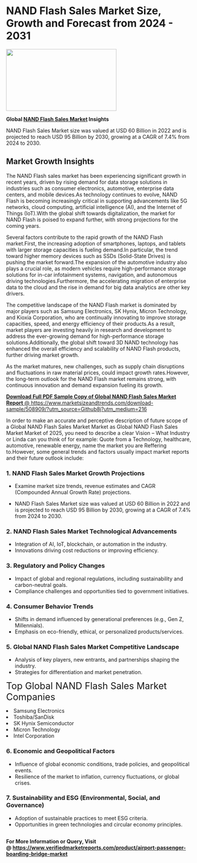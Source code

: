<H1>NAND Flash Sales Market Size, Growth and Forecast from 2024 - 2031</H1><img class="aligncenter size-medium wp-image-584254" src="https://thirdeyenews.in/wp-content/uploads/2024/09/Global-Market-Research-300x168.jpeg" alt="" width="300" height="168" /><p><strong>Global&nbsp;<a href="https://www.marketsizeandtrends.com/download-sample/508909/?utm_source=Github8j?utm_medium=216">NAND Flash Sales Market</a> Insights</strong></p><p>NAND Flash Sales Market size was valued at USD 60 Billion in 2022 and is projected to reach USD 95 Billion by 2030, growing at a CAGR of 7.4% from 2024 to 2030.</p><p><h2>Market Growth Insights</h2> <p>The NAND Flash sales market has been experiencing significant growth in recent years, driven by rising demand for data storage solutions in industries such as consumer electronics, automotive, enterprise data centers, and mobile devices.As technology continues to evolve, NAND Flash is becoming increasingly critical in supporting advancements like 5G networks, cloud computing, artificial intelligence (AI), and the Internet of Things (IoT).With the global shift towards digitalization, the market for NAND Flash is poised to expand further, with strong projections for the coming years.</p> <p><a href="#"></a></p> <p>Several factors contribute to the rapid growth of the NAND Flash market.First, the increasing adoption of smartphones, laptops, and tablets with larger storage capacities is fueling demand.In particular, the trend toward higher memory devices such as SSDs (Solid-State Drives) is pushing the market forward.The expansion of the automotive industry also plays a crucial role, as modern vehicles require high-performance storage solutions for in-car infotainment systems, navigation, and autonomous driving technologies.Furthermore, the accelerating migration of enterprise data to the cloud and the rise in demand for big data analytics are other key drivers.</p> <p>The competitive landscape of the NAND Flash market is dominated by major players such as Samsung Electronics, SK Hynix, Micron Technology, and Kioxia Corporation, who are continually innovating to improve storage capacities, speed, and energy efficiency of their products.As a result, market players are investing heavily in research and development to address the ever-growing demand for high-performance storage solutions.Additionally, the global shift toward 3D NAND technology has enhanced the overall efficiency and scalability of NAND Flash products, further driving market growth.</p> <p>As the market matures, new challenges, such as supply chain disruptions and fluctuations in raw material prices, could impact growth rates.However, the long-term outlook for the NAND Flash market remains strong, with continuous innovation and demand expansion fueling its growth.</p> <p><a href="#"></p><p><span class=""><strong>Download Full PDF Sample Copy of Global NAND Flash Sales Market Report</strong> @ <a href="https://www.marketsizeandtrends.com/download-sample/508909/?utm_source=Github8j?utm_medium=216" target="_blank">https://www.marketsizeandtrends.com/download-sample/508909/?utm_source=Github8j?utm_medium=216</a></span></p><p>In order to make an accurate and perceptive description of future scope of a Global&nbsp;NAND Flash Sales Market Market as Global&nbsp;NAND Flash Sales Market Market of 2025, you need to describe a clear Vision &ndash; What Industry or Linda can you think of for example: Quote from a Technology, healthcare, automotive, renewable energy, name the market you are Reffering to.However, some general trends and factors usually impact market reports and their future outlook include:</p><h3>1.&nbsp;<strong>NAND Flash Sales Market Growth Projections</strong></h3><ul><li>Examine market size trends, revenue estimates and CAGR (Compounded Annual Growth Rate) projections.</li><li><p>NAND Flash Sales Market size was valued at USD 60 Billion in 2022 and is projected to reach USD 95 Billion by 2030, growing at a CAGR of 7.4% from 2024 to 2030.</p></li></ul><h3>2.&nbsp;<strong>NAND Flash Sales Market Technological Advancements</strong></h3><ul><li>Integration of AI, IoT, blockchain, or automation in the industry.</li><li>Innovations driving cost reductions or improving efficiency.</li></ul><h3>3.&nbsp;<strong>Regulatory and Policy Changes</strong></h3><ul><li>Impact of global and regional regulations, including sustainability and carbon-neutral goals.</li><li>Compliance challenges and opportunities tied to government initiatives.</li></ul><h3>4.&nbsp;<strong>Consumer Behavior Trends</strong></h3><ul><li>Shifts in demand influenced by generational preferences (e.g., Gen Z, Millennials).</li><li>Emphasis on eco-friendly, ethical, or personalized products/services.</li></ul><h3>5.&nbsp;<strong>Global NAND Flash Sales Market Competitive Landscape</strong></h3><ul><li>Analysis of key players, new entrants, and partnerships shaping the industry.</li><li>Strategies for differentiation and market penetration.</li></ul><p data-pm-slice="1 1 []"><span style="color: inherit; font-family: inherit; font-size: 25px;">Top Global NAND Flash Sales Market Companies</span></p><div class="" data-test-id=""><p><li>Samsung Electronics</li><li> Toshiba/SanDisk</li><li> SK Hynix Semiconductor</li><li> Micron Technology</li><li> Intel Corporation</li></p></div><h3>6.&nbsp;<strong>Economic and Geopolitical Factors</strong></h3><ul><li>Influence of global economic conditions, trade policies, and geopolitical events.</li><li>Resilience of the market to inflation, currency fluctuations, or global crises.</li></ul><h3>7.&nbsp;<strong>Sustainability and ESG (Environmental, Social, and Governance)</strong></h3><ul><li>Adoption of sustainable practices to meet ESG criteria.</li><li>Opportunities in green technologies and circular economy principles.</li></ul><h2><strong style="font-size: 14px;">For More Information or Query, Visit @&nbsp;</strong><a style="background-color: #ffffff; font-size: 14px;" href="https://www.marketsizeandtrends.com/report/nand-flash-sales-market/" target="_blank">https://www.verifiedmarketreports.com/product/airport-passenger-boarding-bridge-market</a></h2>